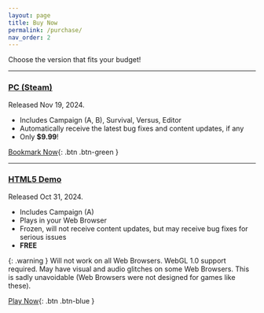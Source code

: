 ```yaml
---
layout: page
title: Buy Now
permalink: /purchase/
nav_order: 2
---
```


Choose the version that fits your budget!

***

### [PC (Steam)](https://store.steampowered.com/app/3299900)

Released Nov 19, 2024.

- Includes Campaign (A, B), Survival, Versus, Editor
- Automatically receive the latest bug fixes and content updates, if any
- Only **$9.99**!

[Bookmark Now](https://store.steampowered.com/app/3299900){: .btn .btn-green }

***

### [HTML5 Demo](https://playtensor.itch.io/demo)

Released Oct 31, 2024.

- Includes Campaign (A)
- Plays in your Web Browser
- Frozen, will not receive content updates, but may receive bug fixes for serious issues
- **FREE**

{: .warning }
Will not work on all Web Browsers. WebGL 1.0 support required. May have visual and audio glitches on some Web Browsers. This is sadly unavoidable (Web Browsers were not designed for games like these).

[Play Now](https://playtensor.itch.io/demo){: .btn .btn-blue }



